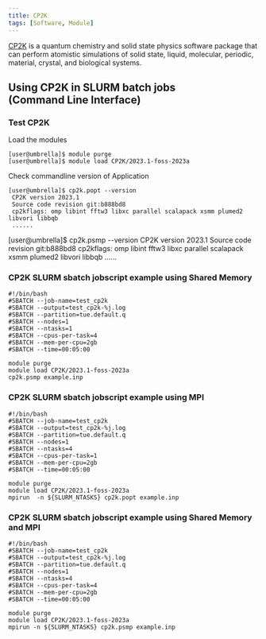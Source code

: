```yaml
---
title: CP2K
tags: [Software, Module]
---
```


[CP2K](https://www.cp2k.org/) is a quantum chemistry and solid state physics software package that can perform atomistic simulations of solid state, liquid, molecular, periodic, material, crystal, and biological systems.

## Using CP2K in SLURM batch jobs<br>(Command Line Interface)

### Test CP2K

Load the modules

``` shell
[user@umbrella]$ module purge
[user@umbrella]$ module load CP2K/2023.1-foss-2023a
```
Check commandline version of Application
```shell
[user@umbrella]$ cp2k.popt --version
 CP2K version 2023.1
 Source code revision git:b888bd8
 cp2kflags: omp libint fftw3 libxc parallel scalapack xsmm plumed2 libvori libbqb
 ......
```
[user@umbrella]$ cp2k.psmp --version
 CP2K version 2023.1
 Source code revision git:b888bd8
 cp2kflags: omp libint fftw3 libxc parallel scalapack xsmm plumed2 libvori libbqb
 ......

### CP2K SLURM sbatch jobscript example using Shared Memory

```slurm
#!/bin/bash
#SBATCH --job-name=test_cp2k
#SBATCH --output=test_cp2k-%j.log
#SBATCH --partition=tue.default.q
#SBATCH --nodes=1
#SBATCH --ntasks=1
#SBATCH --cpus-per-task=4
#SBATCH --mem-per-cpu=2gb
#SBATCH --time=00:05:00

module purge
module load CP2K/2023.1-foss-2023a
cp2k.psmp example.inp
```

### CP2K SLURM sbatch jobscript example using MPI

```slurm
#!/bin/bash
#SBATCH --job-name=test_cp2k
#SBATCH --output=test_cp2k-%j.log
#SBATCH --partition=tue.default.q
#SBATCH --nodes=1
#SBATCH --ntasks=4
#SBATCH --cpus-per-task=1
#SBATCH --mem-per-cpu=2gb
#SBATCH --time=00:05:00

module purge
module load CP2K/2023.1-foss-2023a
mpirun  -n ${SLURM_NTASKS} cp2k.popt example.inp
```

### CP2K SLURM sbatch jobscript example using Shared Memory and MPI

```slurm
#!/bin/bash
#SBATCH --job-name=test_cp2k
#SBATCH --output=test_cp2k-%j.log
#SBATCH --partition=tue.default.q
#SBATCH --nodes=1
#SBATCH --ntasks=4
#SBATCH --cpus-per-task=4
#SBATCH --mem-per-cpu=2gb
#SBATCH --time=00:05:00

module purge
module load CP2K/2023.1-foss-2023a
mpirun -n ${SLURM_NTASKS} cp2k.psmp example.inp
```
